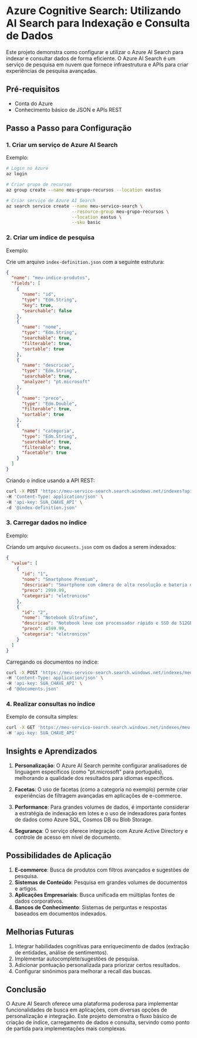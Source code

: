 # Azure Cognitive Search: Utilizando AI Search para Indexação e Consulta de Dados

Este projeto demonstra como configurar e utilizar o Azure AI Search para indexar e consultar dados de forma eficiente. O Azure AI Search é um serviço de pesquisa em nuvem que fornece infraestrutura e APIs para criar experiências de pesquisa avançadas.

## Pré-requisitos

- Conta do Azure
- Conhecimento básico de JSON e APIs REST

## Passo a Passo para Configuração

### 1. Criar um serviço de Azure AI Search

Exemplo:

```bash
# Login no Azure
az login

# Criar grupo de recursos
az group create --name meu-grupo-recursos --location eastus

# Criar serviço de Azure AI Search
az search service create --name meu-servico-search \
                         --resource-group meu-grupo-recursos \
                         --location eastus \
                         --sku basic
```

### 2. Criar um índice de pesquisa

Exemplo:

Crie um arquivo `index-definition.json` com a seguinte estrutura:

```json
{
  "name": "meu-indice-produtos",
  "fields": [
    {
      "name": "id",
      "type": "Edm.String",
      "key": true,
      "searchable": false
    },
    {
      "name": "nome",
      "type": "Edm.String",
      "searchable": true,
      "filterable": true,
      "sortable": true
    },
    {
      "name": "descricao",
      "type": "Edm.String",
      "searchable": true,
      "analyzer": "pt.microsoft"
    },
    {
      "name": "preco",
      "type": "Edm.Double",
      "filterable": true,
      "sortable": true
    },
    {
      "name": "categoria",
      "type": "Edm.String",
      "searchable": true,
      "filterable": true,
      "facetable": true
    }
  ]
}
```

Criando o índice usando a API REST:

```bash
curl -X POST 'https://meu-servico-search.search.windows.net/indexes?api-version=2023-11-01' \
-H 'Content-Type: application/json' \
-H 'api-key: SUA_CHAVE_API' \
-d '@index-definition.json'
```

### 3. Carregar dados no índice

Exemplo:

Criando um arquivo `documents.json` com os dados a serem indexados:

```json
{
  "value": [
    {
      "id": "1",
      "nome": "Smartphone Premium",
      "descricao": "Smartphone com câmera de alta resolução e bateria de longa duração",
      "preco": 2999.99,
      "categoria": "eletronicos"
    },
    {
      "id": "2",
      "nome": "Notebook Ultrafino",
      "descricao": "Notebook leve com processador rápido e SSD de 512GB",
      "preco": 4599.99,
      "categoria": "eletronicos"
    }
  ]
}
```

Carregando os documentos no índice:

```bash
curl -X POST 'https://meu-servico-search.search.windows.net/indexes/meu-indice-produtos/docs/index?api-version=2023-11-01' \
-H 'Content-Type: application/json' \
-H 'api-key: SUA_CHAVE_API' \
-d '@documents.json'
```

### 4. Realizar consultas no índice

Exemplo de consulta simples:

```bash
curl -X GET 'https://meu-servico-search.search.windows.net/indexes/meu-indice-produtos/docs?search=notebook&api-version=2023-11-01' \
-H 'api-key: SUA_CHAVE_API'
```

## Insights e Aprendizados

1. **Personalização**: O Azure AI Search permite configurar analisadores de linguagem específicos (como "pt.microsoft" para português), melhorando a qualidade dos resultados para idiomas específicos.

2. **Facetas**: O uso de facetas (como a categoria no exemplo) permite criar experiências de filtragem avançadas em aplicações de e-commerce.

3. **Performance**: Para grandes volumes de dados, é importante considerar a estratégia de indexação em lotes e o uso de indexadores para fontes de dados como Azure SQL, Cosmos DB ou Blob Storage.

4. **Segurança**: O serviço oferece integração com Azure Active Directory e controle de acesso em nível de documento.

## Possibilidades de Aplicação

1. **E-commerce**: Busca de produtos com filtros avançados e sugestões de pesquisa.
2. **Sistemas de Conteúdo**: Pesquisa em grandes volumes de documentos e artigos.
3. **Aplicações Empresariais**: Busca unificada em múltiplas fontes de dados corporativos.
4. **Bancos de Conhecimento**: Sistemas de perguntas e respostas baseados em documentos indexados.

## Melhorias Futuras

1. Integrar habilidades cognitivas para enriquecimento de dados (extração de entidades, análise de sentimentos).
2. Implementar autocomplete/sugestões de pesquisa.
3. Adicionar pontuação personalizada para priorizar certos resultados.
4. Configurar sinônimos para melhorar a recall das buscas.

## Conclusão

O Azure AI Search oferece uma plataforma poderosa para implementar funcionalidades de busca em aplicações, com diversas opções de personalização e integração. Este projeto demonstra o fluxo básico de criação de índice, carregamento de dados e consulta, servindo como ponto de partida para implementações mais complexas.
